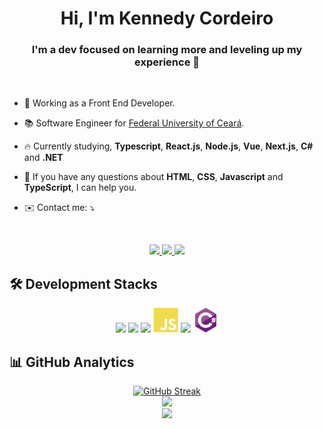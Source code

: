 <h1 align="center">Hi, I'm Kennedy Cordeiro</h1>
<h3 align="center">I'm a dev focused on learning more and leveling up my experience 🚀</h3></br>

+ 🔭 Working as a Front End Developer.

+ 📚 Software Engineer for <a href="https://www.ufc.br/">Federal University of Ceará</a>.

+ 🔥 Currently studying, <b>Typescript</b>, <b>React.js</b>, <b>Node.js</b>, <b>Vue</b>, <b>Next.js</b>,  <b>C#</b> and <b>.NET</b>

+ 💬 If you have any questions about <b>HTML</b>, <b>CSS</b>, <b>Javascript</b> and <b>TypeScript</b>, I can help you.
</p>

+ ✉️ Contact me: ⤵️
</br>

<p align="center">
  <a href="https://web.whatsapp.com/send?phone=558899418159" alt="WhatsApp" target="_blank">
    <img src="https://img.shields.io/badge/WhatsApp-25d366?style=for-the-badge&logo=whatsapp&logoColor=white"/>
  </a>
  <a href="https://www.linkedin.com/in/kennedy-cordeiro-b05186198/" alt="Linkedin" target="_blank">
    <img src="https://img.shields.io/badge/Linkedin-0e76a8?style=for-the-badge&logo=Linkedin&logoColor=white"/>
  </a>
  <a href="https://www.instagram.com/_kennedycordeiro" alt="Instagram" target="_blank">
    <img src="https://img.shields.io/badge/Instagram-DF0174?style=for-the-badge&logo=instagram&logoColor=white"/>
  </a>
</p>  

## 🛠 Development Stacks
<p align="center">
  <img src="https://i.imgur.com/TsyugKp.png" width="40"/>
  <img src="https://i.imgur.com/9x0bCOp.png" width="40"/>
  <img src="https://i.imgur.com/RffZy7A.png" width="40"/>
  <img src="https://raw.githubusercontent.com/devicons/devicon/master/icons/javascript/javascript-plain.svg" width="40">
  <img src="https://i.imgur.com/aHUb5YG.png" width="40"/>
  <img src="https://raw.githubusercontent.com/devicons/devicon/master/icons/csharp/csharp-original.svg" width="40">
</p>

## 📊 GitHub Analytics
<div align="center" style="display: flex; flex-direction: column; align-items: center;">
  <a href="https://github.com/KennedyCordeiro">
    <img src="https://streak-stats.demolab.com?user=KennedyCordeiro&theme=dracula&border_radius=5&locale=pt_BR&date_format=j%20M%5B%20Y%5D&include_all_commits=true" alt="GitHub Streak" />
  </a>
  <a href="https://github.com/KennedyCordeiro">
    <img height="180em" src="https://github-readme-stats.vercel.app/api?username=KennedyCordeiro&theme=dracula&border_radius=5"/>
  </a>
  <a href="https://github.com/KennedyCordeiro">
    <img height="180em" src="https://github-readme-stats.vercel.app/api/top-langs/?username=KennedyCordeiro&hide=dockerfile,shell,ejs&hide_border=true&layout=compact&langs_count=7&theme=github_dark"/>
  </a>
</div>
